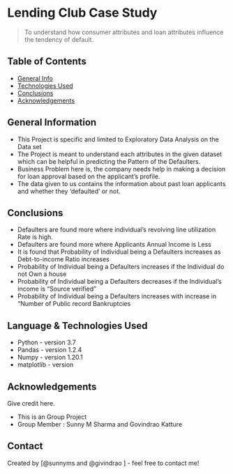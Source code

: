 # Lending Club Case Study
> To understand how consumer attributes and loan attributes influence the tendency of default.


## Table of Contents
* [General Info](#general-information)
* [Technologies Used](#technologies-used)
* [Conclusions](#conclusions)
* [Acknowledgements](#acknowledgements)

<!-- You can include any other section that is pertinent to your problem -->

## General Information
- This Project is specific and limited to Exploratory Data Analysis on the Data set
- The Project is meant to understand each attributes in the given dataset which can be helpful in predicting the Pattern of the Defaulters.
- Business Problem here is, the company needs help in making a decision for loan approval based on the applicant’s profile.
- The data given to us contains the information about past loan applicants and whether they ‘defaulted’ or not.

<!-- You don't have to answer all the questions - just the ones relevant to your project. -->

## Conclusions
- Defaulters are found more where individual’s revolving line utilization Rate is high.
- Defaulters are found more where Applicants Annual Income is Less
- It is found that Probability of Individual being a Defaulters increases as Debt-to-income Ratio increases
- Probability of Individual being a Defaulters increases if the Individual do not Own a house
- Probability of Individual being a Defaulters decreases if the Individual’s income is “Source verified”
- Probability of Individual being a Defaulters increases with increase in “Number of Public record Bankruptcies

<!-- You don't have to answer all the questions - just the ones relevant to your project. -->


## Language & Technologies Used
- Python - version 3.7
- Pandas - version 1.2.4
- Numpy  - version 1.20.1
- matplotlib - version 

<!-- As the libraries versions keep on changing, it is recommended to mention the version of library used in this project -->

## Acknowledgements
Give credit here.
- This is an Group Project 
- Group Member : Sunny M Sharma and Govindrao Katture


## Contact
Created by [@sunnyms and @givindrao ] - feel free to contact me!


<!-- Optional -->
<!-- ## License -->
<!-- This project is open source and available under the [... License](). -->

<!-- You don't have to include all sections - just the one's relevant to your project -->